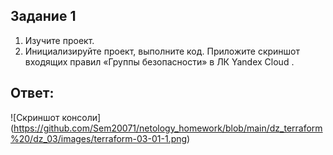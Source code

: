 ## Задание 1
1. Изучите проект.
2. Инициализируйте проект, выполните код.
Приложите скриншот входящих правил «Группы безопасности» в ЛК Yandex Cloud .

## Ответ:
![Скриншот консоли] (https://github.com/Sem20071/netology_homework/blob/main/dz_terraform%20/dz_03/images/terraform-03-01-1.png)


